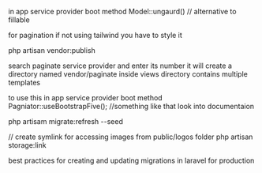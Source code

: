 in app service provider boot method
Model::ungaurd() // alternative to fillable

for pagination 
if not using tailwind you have to style it

php artisan vendor:publish

search paginate service provider 
and enter its number
it will create a directory named vendor/paginate inside views directory contains multiple templates

to use this
in app service provider boot method
Pagniator::useBootstrapFive(); //something like that look into documentaion

php artisam migrate:refresh --seed

// create symlink for accessing images from public/logos folder
php artisan storage:link

best practices for creating and updating migrations in laravel for production